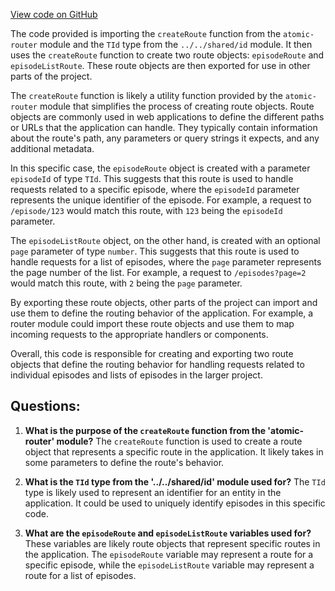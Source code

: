 [View code on GitHub](https://github.com/igorkamyshev/farfetched/apps/showcase/solid-real-world-rick-morty/src/entities/episode/model.ts)

The code provided is importing the `createRoute` function from the `atomic-router` module and the `TId` type from the `../../shared/id` module. It then uses the `createRoute` function to create two route objects: `episodeRoute` and `episodeListRoute`. These route objects are then exported for use in other parts of the project.

The `createRoute` function is likely a utility function provided by the `atomic-router` module that simplifies the process of creating route objects. Route objects are commonly used in web applications to define the different paths or URLs that the application can handle. They typically contain information about the route's path, any parameters or query strings it expects, and any additional metadata.

In this specific case, the `episodeRoute` object is created with a parameter `episodeId` of type `TId`. This suggests that this route is used to handle requests related to a specific episode, where the `episodeId` parameter represents the unique identifier of the episode. For example, a request to `/episode/123` would match this route, with `123` being the `episodeId` parameter.

The `episodeListRoute` object, on the other hand, is created with an optional `page` parameter of type `number`. This suggests that this route is used to handle requests for a list of episodes, where the `page` parameter represents the page number of the list. For example, a request to `/episodes?page=2` would match this route, with `2` being the `page` parameter.

By exporting these route objects, other parts of the project can import and use them to define the routing behavior of the application. For example, a router module could import these route objects and use them to map incoming requests to the appropriate handlers or components.

Overall, this code is responsible for creating and exporting two route objects that define the routing behavior for handling requests related to individual episodes and lists of episodes in the larger project.
## Questions: 
 1. **What is the purpose of the `createRoute` function from the 'atomic-router' module?**
The `createRoute` function is used to create a route object that represents a specific route in the application. It likely takes in some parameters to define the route's behavior.

2. **What is the `TId` type from the '../../shared/id' module used for?**
The `TId` type is likely used to represent an identifier for an entity in the application. It could be used to uniquely identify episodes in this specific code.

3. **What are the `episodeRoute` and `episodeListRoute` variables used for?**
These variables are likely route objects that represent specific routes in the application. The `episodeRoute` variable may represent a route for a specific episode, while the `episodeListRoute` variable may represent a route for a list of episodes.